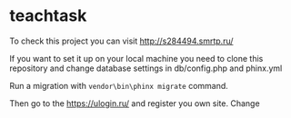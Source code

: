 # teachtask

To check this project you can visit http://s284494.smrtp.ru/

If you want to set it up on your local machine you need to clone this repository and change database settings in db/config.php and phinx.yml

Run a migration with ```vendor\bin\phinx migrate``` command.

Then go to the https://ulogin.ru/ and register you own site. 
Change <script> tag in welcome.php to yours
